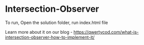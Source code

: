 # Intersection-Observer

To run, Open the solution folder, run index.html file

Learn more about it on our blog - https://qwertycod.com/what-is-intersection-observer-how-to-implement-it/

